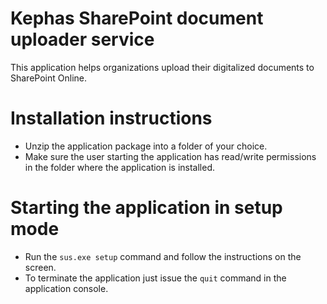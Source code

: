 # Kephas SharePoint document uploader service
This application helps organizations upload their digitalized documents to SharePoint Online.

# Installation instructions
  * Unzip the application package into a folder of your choice.
  * Make sure the user starting the application has read/write permissions in the folder where the application is installed.
  
# Starting the application in setup mode
  * Run the `sus.exe setup` command and follow the instructions on the screen.
  * To terminate the application just issue the `quit` command in the application console.
